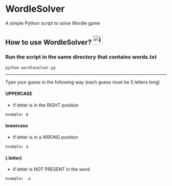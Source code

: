 # WordleSolver

A simple Python script to solve Wordle game

## How to use WordleSolver? <img src="https://images.emojiterra.com/twitter/v13.1/512px/1f914.png" alt="image" width="30"/>

### Run the script in the same directory that contains words.txt 
```
python wordlesolver.py
```
---
Type your guess in the following way (each guess must be 5 letters long)
#### UPPERCASE 
- if letter is in the RIGHT position
```
example: A
```
#### lowercase 
- if letter is in  a  WRONG position
```
example: a
```
#### (.letter)
- if letter is NOT PRESENT in the word
```
example: .a
```

